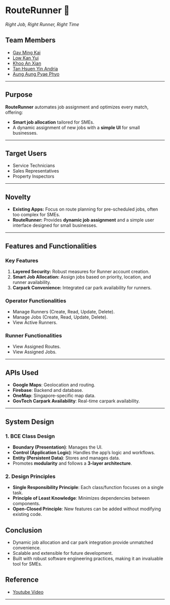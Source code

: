 # RouteRunner 🚀  
_Right Job, Right Runner, Right Time_

## Team Members
- [Gay Ming Kai](https://github.com/AuroraVane)
- [Low Kan Yui](https://github.com/lowkanyui)
- [Khoo An Xian](https://github.com/khooax)
- [Tan Hsuen Yin Andria](https://github.com/andriathy)
- [Aung Aung Pyae Phyo](https://github.com/AAPP02)


---

## Purpose  
**RouteRunner** automates job assignment and optimizes every match, offering:  
- **Smart job allocation** tailored for SMEs.  
- A dynamic assignment of new jobs with a **simple UI** for small businesses.  

---

## Target Users  
- Service Technicians  
- Sales Representatives  
- Property Inspectors  

---

## Novelty  
- **Existing Apps:** Focus on route planning for pre-scheduled jobs, often too complex for SMEs.  
- **RouteRunner:** Provides **dynamic job assignment** and a simple user interface designed for small businesses.

---

## Features and Functionalities  

### **Key Features**  
1. **Layered Security:** Robust measures for Runner account creation.  
2. **Smart Job Allocation:** Assign jobs based on priority, location, and runner availability.  
3. **Carpark Convenience:** Integrated car park availability for runners.  

### **Operator Functionalities**  
- Manage Runners (Create, Read, Update, Delete).  
- Manage Jobs (Create, Read, Update, Delete).  
- View Active Runners.

### **Runner Functionalities**  
- View Assigned Routes.  
- View Assigned Jobs.

---

## APIs Used  
- **Google Maps**: Geolocation and routing.  
- **Firebase**: Backend and database.  
- **OneMap**: Singapore-specific map data.  
- **GovTech Carpark Availability**: Real-time carpark availability.

---

## System Design  

### **1. BCE Class Design**  
- **Boundary (Presentation)**: Manages the UI.  
- **Control (Application Logic)**: Handles the app’s logic and workflows.  
- **Entity (Persistent Data)**: Stores and manages data.  
- Promotes **modularity** and follows a **3-layer architecture**.

### **2. Design Principles**
- **Single Responsibility Principle**: Each class/function focuses on a single task.  
- **Principle of Least Knowledge**: Minimizes dependencies between components.  
- **Open-Closed Principle**: New features can be added without modifying existing code.



## Conclusion  
- Dynamic job allocation and car park integration provide unmatched convenience.  
- Scalable and extensible for future development.  
- Built with robust software engineering practices, making it an invaluable tool for SMEs.

## Reference
- [Youtube Video](https://youtu.be/NFL_Co6FD74)
---